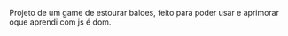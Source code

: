Projeto de um game de estourar baloes, feito para poder usar e aprimorar oque aprendi com js é dom.
